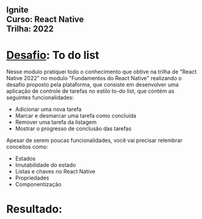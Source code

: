 
<h2>
    Ignite <br/>
    Curso: React Native <br/>
    Trilha: 2022
</h2>

<h1><u>Desafio</u>: To do list</h1>
<p>
    Nesse modulo pratiquei todo o conhecimento que obtive na trilha de "React Native 2022" no modulo
    "Fundamentos do React Native" realizando o desafio proposto pela plataforma, que consiste em desenvolver
    uma aplicação de controle de tarefas no estilo to-do list, que contém as seguintes funcionalidades:
    <ul>
        <li>Adicionar uma nova tarefa</li>
        <li>Marcar e desmarcar uma tarefa como concluída</li>
        <li>Remover uma tarefa da listagem</li>
        <li>Mostrar o progresso de conclusão das tarefas</li>
    </ul>

<p>
    Apesar de serem poucas funcionalidades, você vai precisar relembrar conceitos como:

<ul>
    <li>Estados</li>
    <li>Imutabilidade do estado</li>
    <li>Listas e chaves no React Native</li>
    <li>Propriedades</li>
    <li>Componentização</li>
</ul>
</p>

<h1><b>Resultado:</b></h1>

